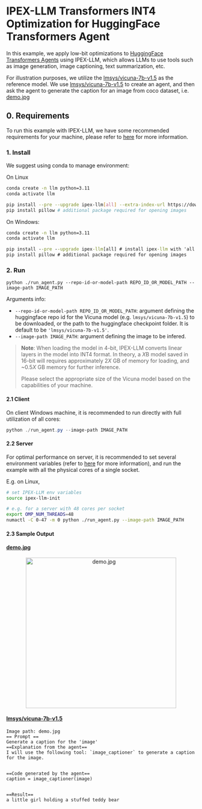 # IPEX-LLM Transformers INT4 Optimization for HuggingFace Transformers Agent
In this example, we apply low-bit optimizations to [HuggingFace Transformers Agents](https://huggingface.co/docs/transformers/transformers_agents) using IPEX-LLM, which allows LLMs to use tools such as image generation, image captioning, text summarization, etc.

For illustration purposes, we utilize the [lmsys/vicuna-7b-v1.5](https://huggingface.co/lmsys/vicuna-7b-v1.5) as the reference model. We use [lmsys/vicuna-7b-v1.5](https://huggingface.co/lmsys/vicuna-7b-v1.5) to create an agent, and then ask the agent to generate the caption for an image from coco dataset, i.e. [demo.jpg](https://cocodataset.org/#explore?id=264959)

## 0. Requirements
To run this example with IPEX-LLM, we have some recommended requirements for your machine, please refer to [here](https://github.com/intel-analytics/ipex-llm/tree/main/python/llm/example/CPU/HF-Transformers-AutoModels/Model#recommended-requirements) for more information.


### 1. Install
We suggest using conda to manage environment:

On Linux
```bash
conda create -n llm python=3.11
conda activate llm

pip install --pre --upgrade ipex-llm[all] --extra-index-url https://download.pytorch.org/whl/cpu # install ipex-llm with 'all' option
pip install pillow # additional package required for opening images
```

On Windows:
```cmd
conda create -n llm python=3.11
conda activate llm

pip install --pre --upgrade ipex-llm[all] # install ipex-llm with 'all' option
pip install pillow # additional package required for opening images
```

### 2. Run
```
python ./run_agent.py --repo-id-or-model-path REPO_ID_OR_MODEL_PATH --image-path IMAGE_PATH
```

Arguments info:
- `--repo-id-or-model-path REPO_ID_OR_MODEL_PATH`: argument defining the huggingface repo id for the Vicuna model (e.g. `lmsys/vicuna-7b-v1.5`) to be downloaded, or the path to the huggingface checkpoint folder. It is default to be `'lmsys/vicuna-7b-v1.5'`.
- `--image-path IMAGE_PATH`: argument defining the image to be infered.

> **Note**: When loading the model in 4-bit, IPEX-LLM converts linear layers in the model into INT4 format. In theory, a *X*B model saved in 16-bit will requires approximately 2*X* GB of memory for loading, and ~0.5*X* GB memory for further inference.
>
> Please select the appropriate size of the Vicuna model based on the capabilities of your machine.

#### 2.1 Client
On client Windows machine, it is recommended to run directly with full utilization of all cores:
```powershell
python ./run_agent.py --image-path IMAGE_PATH
```

#### 2.2 Server
For optimal performance on server, it is recommended to set several environment variables (refer to [here](../README.md#best-known-configuration-on-linux) for more information), and run the example with all the physical cores of a single socket.

E.g. on Linux,
```bash
# set IPEX-LLM env variables
source ipex-llm-init

# e.g. for a server with 48 cores per socket
export OMP_NUM_THREADS=48
numactl -C 0-47 -m 0 python ./run_agent.py --image-path IMAGE_PATH
```

#### 2.3 Sample Output
#### [demo.jpg](https://cocodataset.org/#explore?id=264959)
<p align="center">
<img src="http://farm6.staticflickr.com/5268/5602445367_3504763978_z.jpg" alt="demo.jpg" width="400"/>
</p>

#### [lmsys/vicuna-7b-v1.5](https://huggingface.co/lmsys/vicuna-7b-v1.5)
```log
Image path: demo.jpg
== Prompt ==
Generate a caption for the 'image'
==Explanation from the agent==
I will use the following tool: `image_captioner` to generate a caption for the image.


==Code generated by the agent==
caption = image_captioner(image)


==Result==
a little girl holding a stuffed teddy bear
```
